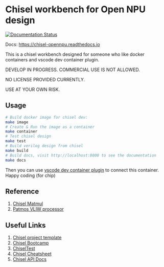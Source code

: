 # Chisel workbench for Open NPU design

[![Documentation Status](https://readthedocs.org/projects/chisel-opennpu/badge/?version=latest)](https://chisel-opennpu.readthedocs.io/en/latest/?badge=latest)

Docs: https://chisel-opennpu.readthedocs.io

This is a chisel workbench designed for someone who like docker containers and vscode dev container plugin.

DEVELOP IN PROGRESS. COMMERCIAL USE IS NOT ALLOWED.

NO LICENSE PROVIDED CURRENTLY. 

USE AT YOUR OWN RISK.

## Usage

```bash
# Build docker image for chisel dev:
make image
# Create & Run the image as a container
make container
# Test chisel design
make test
# Build verilog design from chisel
make build
# Build docs, visit http://localhost:8000 to see the documentation
make docs
```

Then you can use [vscode dev container plugin](https://marketplace.visualstudio.com/items?itemName=ms-vscode-remote.remote-containers) to connect this container. Happy coding (for chip)

## Reference

1. [Chisel Matmul](https://github.com/kazutomo/Chisel-MatMul)
2. [Patmos VLIW processor](https://github.com/t-crest/patmos/tree/master/hardware)

## Useful Links

1. [Chisel project template](https://github.com/freechipsproject/chisel-template/tree/main#chisel-project-template)
2. [Chisel Bootcamp](https://mybinder.org/v2/gh/freechipsproject/chisel-bootcamp/master)
3. [ChiselTest](https://github.com/ucb-bar/chiseltest)
4. [Chisel Cheatsheet](https://github.com/freechipsproject/chisel-cheatsheet/releases/latest/download/chisel_cheatsheet.pdf)
5. [Chisel API Docs](https://javadoc.io/doc/org.chipsalliance/chisel_2.13/5.0.0/index.html)
